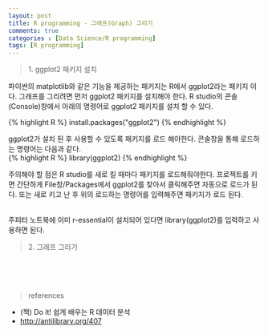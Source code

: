 ```yaml
---
layout: post
title: R programming - 그래프(Graph) 그리기
comments: true
categories : [Data Science/R programming]
tags: [R programming]
---
```


> <subtitle> 1. ggplot2 패키지 설치 </subtitle>

파이썬의 matplotlib와 같은 기능을 제공하는 패키지는 R에서 ggplot2라는 패키지 이다. 그래프를 그리려면 먼저 ggplot2 패키지를 설치해야 한다. R studio의 콘솔(Console)창에서 아래의 명령어로 ggplot2 패키지를 설치 할 수 있다.<br>

{% highlight R %}
install.packages("ggplot2")
{% endhighlight %}
<br>

ggplot2가 설치 된 후 사용할 수 있도록 패키지를 로드 해야한다. 콘솔창을 통해 로드하는 명령어는 다음과 같다.<br>
{% highlight R %}
library(ggplot2)
{% endhighlight %}
<br>

주의해야 할 점은 R studio를 새로 킬 때마다 패키지를 로드해줘야한다. 프로젝트를 키면 간단하게 File창/Packages에서 ggplot2를 찾아서 클릭해주면 자동으로 로드가 된다. 또는 새로 키고 난 후 위의 로드하는 명령어를 입력해주면 패키지가 로드 된다.<br><br>

주피터 노트북에 이미 r-essential이 설치되어 있다면 library(ggplot2)를 입력하고 사용하면 된다.<br>

> <subtitle>2. 그래프 그리기 </subtitle>


<br><br><br>

> <subtitle>references</subtitle>

* (책) Do it! 쉽게 배우는 R 데이터 분석
* http://antilibrary.org/407
<br><br><br><br><br>
